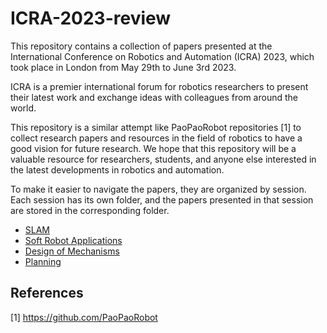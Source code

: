 # ICRA-2023-review

This repository contains a collection of papers presented at the International Conference on Robotics and Automation (ICRA) 2023, which took place in London from May 29th to June 3rd 2023.

ICRA is a premier international forum for robotics researchers to present their latest work and exchange ideas with colleagues from around the world.

This repository is a similar attempt like PaoPaoRobot repositories [1] to collect research papers and resources in the field of robotics to have a good vision for future research. We hope that this repository will be a valuable resource for researchers, students, and anyone else interested in the latest developments in robotics and automation.

To make it easier to navigate the papers, they are organized by session. Each session has its own folder, and the papers presented in that session are stored in the corresponding folder.

- [SLAM](./SLAM)
- [Soft Robot Applications](./SoftRobotApplications)
- [Design of Mechanisms](./DesignofMechanisms)
- [Planning](./Planning)

## References
[1] https://github.com/PaoPaoRobot
